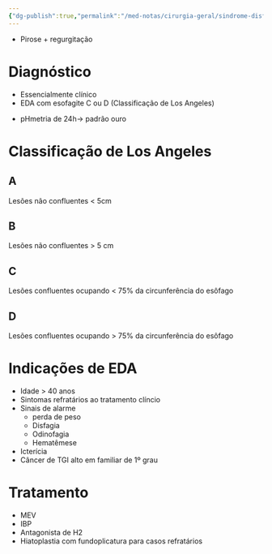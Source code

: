 ```yaml
---
{"dg-publish":true,"permalink":"/med-notas/cirurgia-geral/sindrome-disfagica/doenca-do-refluxo-gastroesofagico/","tags":["review"]}
---
```


- Pirose + regurgitação

# Diagnóstico
- Essencialmente clínico
- EDA com esofagite C ou D (Classificação de Los Angeles)
+ pHmetria de 24h-> padrão ouro

# Classificação de Los Angeles
## A
Lesões não confluentes < 5cm
## B
Lesões não confluentes > 5 cm
## C
Lesões confluentes ocupando < 75% da circunferência do esôfago
## D
Lesões confluentes ocupando > 75% da circunferência do esôfago

# Indicações de EDA
- Idade > 40 anos
- Sintomas refratários ao tratamento clíncio
- Sinais de alarme
	- perda de peso
	- Disfagia
	- Odinofagia
	- Hematêmese
- Icterícia
- Câncer de TGI alto em familiar de 1º grau
# Tratamento
- MEV
- IBP
- Antagonista de H2
- Hiatoplastia com fundoplicatura para casos refratários
